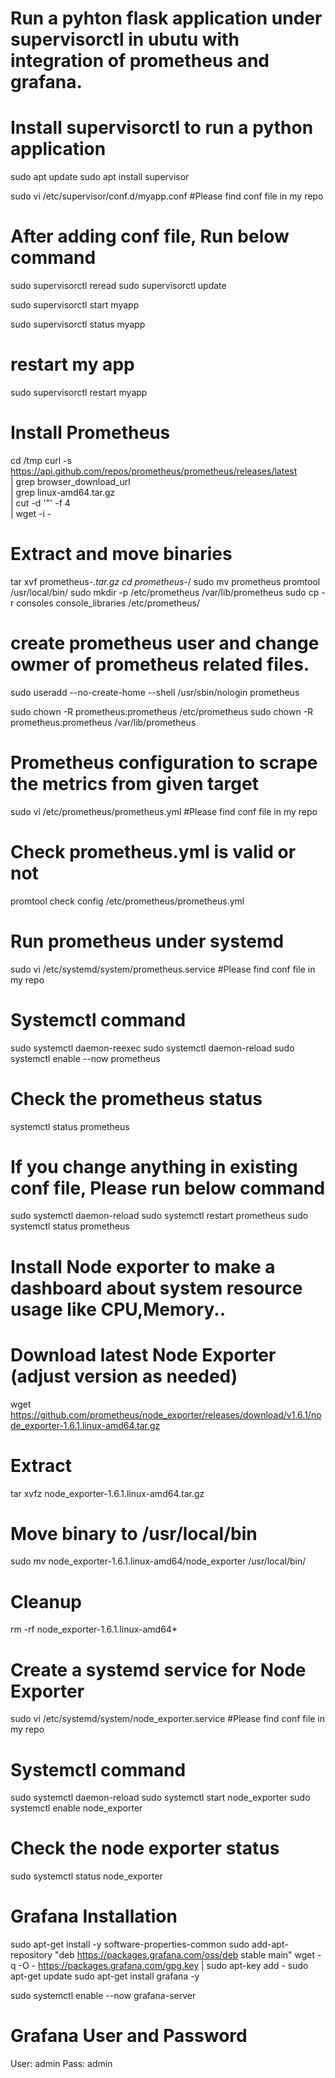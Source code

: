 # Run a pyhton flask application under supervisorctl in ubutu with integration of prometheus and grafana.


# Install supervisorctl to run a python application

sudo apt update
sudo apt install supervisor

sudo vi /etc/supervisor/conf.d/myapp.conf  #Please find conf file in my repo


# After adding conf file, Run below command

sudo supervisorctl reread
sudo supervisorctl update

sudo supervisorctl start myapp

sudo supervisorctl status myapp

# restart my app
sudo supervisorctl restart myapp



# Install Prometheus

cd /tmp
curl -s https://api.github.com/repos/prometheus/prometheus/releases/latest \
  | grep browser_download_url \
  | grep linux-amd64.tar.gz \
  | cut -d '"' -f 4 \
  | wget -i -

# Extract and move binaries
tar xvf prometheus-*.tar.gz
cd prometheus-*/
sudo mv prometheus promtool /usr/local/bin/
sudo mkdir -p /etc/prometheus /var/lib/prometheus
sudo cp -r consoles console_libraries /etc/prometheus/

# create prometheus user and change owmer of prometheus related files.

sudo useradd --no-create-home --shell /usr/sbin/nologin prometheus

sudo chown -R prometheus:prometheus /etc/prometheus
sudo chown -R prometheus:prometheus /var/lib/prometheus


# Prometheus configuration to scrape the metrics from given target
sudo vi /etc/prometheus/prometheus.yml  #Please find conf file in my repo

# Check prometheus.yml is valid or not
promtool check config /etc/prometheus/prometheus.yml

# Run prometheus under systemd
sudo vi /etc/systemd/system/prometheus.service    #Please find conf file in my repo

# Systemctl command
sudo systemctl daemon-reexec
sudo systemctl daemon-reload
sudo systemctl enable --now prometheus

# Check the prometheus status
systemctl status prometheus

# If you change anything in existing conf file, Please run below command
sudo systemctl daemon-reload
sudo systemctl restart prometheus
sudo systemctl status prometheus







# Install Node exporter to make a dashboard about system resource usage like CPU,Memory..

# Download latest Node Exporter (adjust version as needed)
wget https://github.com/prometheus/node_exporter/releases/download/v1.6.1/node_exporter-1.6.1.linux-amd64.tar.gz

# Extract
tar xvfz node_exporter-1.6.1.linux-amd64.tar.gz

# Move binary to /usr/local/bin
sudo mv node_exporter-1.6.1.linux-amd64/node_exporter /usr/local/bin/

# Cleanup
rm -rf node_exporter-1.6.1.linux-amd64*

# Create a systemd service for Node Exporter

sudo vi /etc/systemd/system/node_exporter.service   #Please find conf file in my repo

# Systemctl command
sudo systemctl daemon-reload
sudo systemctl start node_exporter
sudo systemctl enable node_exporter

# Check the node exporter status
sudo systemctl status node_exporter









# Grafana Installation
sudo apt-get install -y software-properties-common
sudo add-apt-repository "deb https://packages.grafana.com/oss/deb stable main"
wget -q -O - https://packages.grafana.com/gpg.key | sudo apt-key add -
sudo apt-get update
sudo apt-get install grafana -y


sudo systemctl enable --now grafana-server

# Grafana User and Password
User: admin
Pass: admin
